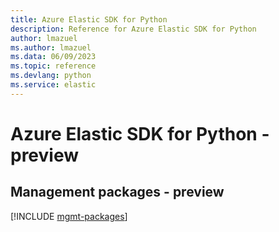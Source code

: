 ```yaml
---
title: Azure Elastic SDK for Python
description: Reference for Azure Elastic SDK for Python
author: lmazuel
ms.author: lmazuel
ms.data: 06/09/2023
ms.topic: reference
ms.devlang: python
ms.service: elastic
---
```

# Azure Elastic SDK for Python - preview

## Management packages - preview
[!INCLUDE [mgmt-packages](elastic-mgmt-index.md)]